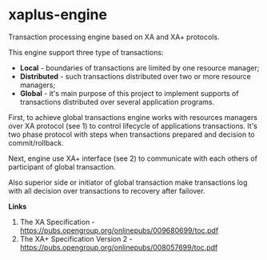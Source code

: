 # xaplus-engine
Transaction processing engine based on XA and XA+ protocols.

This engine support three type of transactions:
* **Local** - boundaries of transactions are limited by one resource manager;
* **Distributed** - such transactions distributed over two or more resource managers;
* **Global** - it's main purpose of this project to implement supports of transactions distributed over several application programs.

First, to achieve global transactions engine works with resources managers over XA protocol (see 1) to control lifecycle of applications transactions. It's two phase protocol with steps when transactions prepared and decision to commit/rollback.

Next, engine use XA+ interface (see 2) to communicate with each others of participant of global transaction.

Also superior side or initiator of global transaction make transactions log with all decision over transactions to recovery after failover.

**Links**

1. The XA Specification - https://pubs.opengroup.org/onlinepubs/009680699/toc.pdf
1. The XA+ Specification Version 2 - https://pubs.opengroup.org/onlinepubs/008057699/toc.pdf